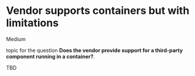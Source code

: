 # Vendor supports containers but with limitations

<div class="risk-rounded-box medium">Medium</div>

topic for the question **Does the vendor provide support for a third-party component running in a container?**.

TBD
